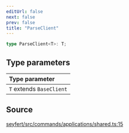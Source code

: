 ```yaml
---
editUrl: false
next: false
prev: false
title: "ParseClient"
---
```


```ts
type ParseClient<T>: T;
```

## Type parameters

| Type parameter |
| :------ |
| `T` extends `BaseClient` |

## Source

[seyfert/src/commands/applications/shared.ts:15](https://github.com/potoland/potocuit/blob/c4fb0c1/src/commands/applications/shared.ts#L15)
